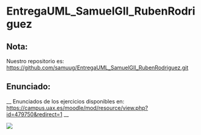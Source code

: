 # EntregaUML_SamuelGIl_RubenRodriguez

## Nota: 
Nuestro repositorio es: https://github.com/samuug/EntregaUML_SamuelGIl_RubenRodriguez.git

## Enunciado:
__ Enunciados de los ejercicios disponibles en: https://campus.uax.es/moodle/mod/resource/view.php?id=479750&redirect=1 __

<img src="//www.plantuml.com/plantuml/png/JOnD2i8m44RtSueXoqA2RhigL9Ukz09Z6YIG7yZCW22UgaVenPH2QRVllUyRMAY9vWHZ8cQyiZJreeq-C2xp55-rnpC-mbigN4Z8nsKkFPwSs-YD9BH8AV2_TCvr68fct31yOJz5imuF85FprM2rTdKTtlLfTsyEBGoXJ9hJ3m00">

